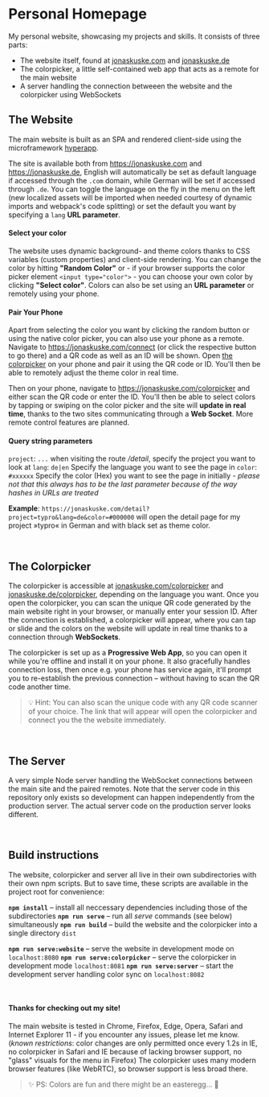 # Personal Homepage

My personal website, showcasing my projects and skills. It consists of three parts:
  - The website itself, found at [jonaskuske.com](https://jonaskuske.com) and [jonaskuske.de](https://jonaskuske.de)
  - The colorpicker, a little self-contained web app that acts as a remote for the main website
  - A server handling the connection betweeen the website and the colorpicker using WebSockets

## The Website

The main website is built as an SPA and rendered client-side using the microframework [hyperapp](https://hyperapp.js.org/).

The site is available both from https://jonaskuske.com and https://jonaskuske.de, English will automatically be set as default language if accessed through the `.com` domain, while German will be set if accessed through `.de`.
You can toggle the language on the fly in the menu on the left (new localized assets will be imported when needed courtesy of dynamic imports and webpack's code splitting) or set the default you want by specifying a `lang` **URL parameter**.

#### Select your color

The website uses dynamic background- and theme colors thanks to CSS variables (custom properties) and client-side rendering. You can change the color by hitting **"Random Color"** or - if your browser supports the color picker element `<input type="color">` - you can choose your own color by clicking **"Select color"**.
Colors can also be set using an **URL parameter** or remotely using your phone.

#### Pair Your Phone

Apart from selecting the color you want by clicking the random button or using the native color picker, you can also use your phone as a remote. Navigate to https://jonaskuske.com/connect (or click the respective button to go there) and a QR code as well as an ID will be shown. Open [the colorpicker](#the-Colorpicker) on your phone and pair it using the QR code or ID. You'll then be able to remotely adjust the theme color in real time.

Then on your phone, navigate to https://jonaskuske.com/colorpicker and either scan the QR code or enter the ID.
You'll then be able to select colors by tapping or swiping on the color picker and the site will **update in real time**, thanks to the two sites communicating through a **Web Socket**. More remote control features are planned.

#### Query string parameters

`project`: `...` when visiting the route */detail*, specify the project you want to look at
`lang`: `de|en` Specify the language you want to see the page in
`color`: `#xxxxxx` Specify the color (Hex) you want to see the page in initially - *please not that this always has to be the last parameter because of the way hashes in URLs are treated*

**Example**: `https://jonaskuske.com/detail?project=typro&lang=de&color=#000000` will open the detail page for my project »typro« in German and with black set as theme color.

&nbsp;

## The Colorpicker

The colorpicker is accessible at [jonaskuske.com/colorpicker](https://jonaskuske.com/colorpicker) and [jonaskuske.de/colorpicker](https://jonaskuske.de/colorpicker), depending on the language you want.
Once you open the colorpicker, you can scan the unique QR code generated by the main website right in your browser, or manually enter your session ID. After the connection is established, a colorpicker will appear, where you can tap or slide and the colors on the website will update in real time thanks to a connection through **WebSockets**.

The colorpicker is set up as a **Progressive Web App**, so you can open it while you're offline and install it on your phone. It also gracefully handles connection loss, then once e.g. your phone has service again, it'll prompt you to re-establish the previous connection – without having to scan the QR code another time.

> 💡 Hint: You can also scan the unique code with any QR code scanner of your choice. The link that will appear will open the colorpicker and connect you the the website immediately.

&nbsp;

## The Server

A very simple Node server handling the WebSocket connections between the main site and the paired remotes. Note that the server code in this repository only exists so development can happen independently from the production server. The actual server code on the production server looks different.

&nbsp;

## Build instructions
The website, colorpicker and server all live in their own subdirectories with their own npm scripts.
But to save time, these scripts are available in the project root for convenience:

**`npm install`** – install all neccessary dependencies including those of the subdirectories
**`npm run serve`** – run all *serve* commands (see below) simultaneously
**`npm run build`** – build the website and the colorpicker into a single directory `dist`

**`npm run serve:website`** – serve the website in development mode on `localhost:8080`
**`npm run serve:colorpicker`** – serve the colorpicker in development mode `localhost:8081`
**`npm run serve:server`** – start the development server handling color sync on `localhost:8082`

&nbsp;

#### Thanks for checking out my site!
 The main website is tested in Chrome, Firefox, Edge, Opera, Safari and Internet Explorer 11 - if you encounter any issues, please let me know.
(*known restrictions*: color changes are only permitted once every 1.2s in IE, no colorpicker in Safari and IE because of lacking browser support, no "glass" visuals for the menu in Firefox)
The colorpicker uses many modern browser features (like WebRTC), so browser support is less broad there.

> ✨ PS: Colors are fun and there might be an easteregg... 🔮